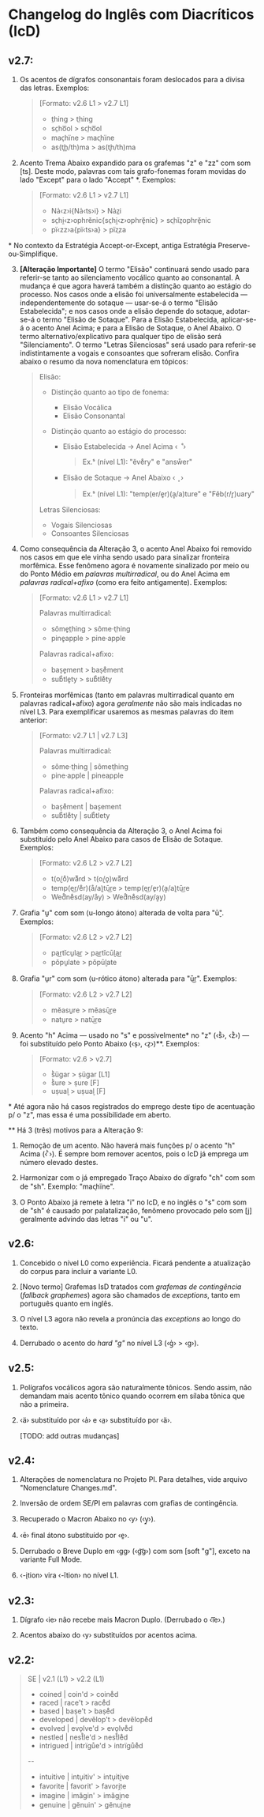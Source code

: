 # Changelog do Inglês com Diacríticos (IcD)

## v2.7:

1. Os acentos de dígrafos consonantais foram deslocados para a divisa das letras. Exemplos:

   > [Formato: v2.6 L1 > v2.7 L1]
   >
   > - t̤hing > t‍̤hing
   > - sc̤ho͞ol > sc‍̤ho͞ol
   > - mac̩hïne > mac‍̩hïne
   > - as(t‍̥h̥/th)ma > as(t‍̥h/th)ma

2. Acento Trema Abaixo expandido para os grafemas "z" e "zz" com som [ts]. Deste modo, palavras com tais grafo-fonemas foram movidas do lado "Except" para o lado "Accept" \*. Exemplos:

   > [Formato: v2.6 L1 > v2.7 L1]
   >
   > - Na̍‹z›i{Na̍‹ts›i} > Na̍z̤i
   > - sc̤hi̯‹z›ophrĕnic{sc̤hi̯‹z›ophrĕ̖nic} > sc‍̤hĭz̤ophrĕ̖nic
   > - pï‹zz›a{pï‹ts›a} > pïz‍̤za

\* No contexto da Estratégia Accept-or-Except, antiga Estratégia Preserve-ou-Simplifique.

3. **[Alteração Importante]** O termo "Elisão" continuará sendo usado para referir-se tanto ao silenciamento vocálico quanto ao consonantal. A mudança é que agora haverá também a distinção quanto ao estágio do processo. Nos casos onde a elisão foi universalmente estabelecida — independentemente do sotaque — usar-se-á o termo "Elisão Estabelecida"; e nos casos onde a elisão depende do sotaque, adotar-se-á o termo "Elisão de Sotaque". Para a Elisão Estabelecida, aplicar-se-á o acento Anel Acima; e para a Elisão de Sotaque, o Anel Abaixo. O termo alternativo/explicativo para qualquer tipo de elisão será "Silenciamento". O termo "Letras Silenciosas" será usado para referir-se indistintamente a vogais e consoantes que sofreram elisão. Confira abaixo o resumo da nova nomenclatura em tópicos:

   > Elisão:
   >
   > - Distinção quanto ao tipo de fonema:
   >
   >   - Elisão Vocálica
   >   - Elisão Consonantal
   >
   > - Distinção quanto ao estágio do processo:
   >
   >   - Elisão Estabelecida -> Anel Acima ‹  ̊ ›
   >
   >     > Ex.ˢ (nível L1): "ĕve̊ry" e "ansẘer"
   >
   >   - Elisão de Sotaque -> Anel Abaixo ‹  ̥ ›
   >
   >     > Ex.ˢ (nível L1): "temp(er/e̥r)(ḁ/a)ture" e "Fĕb(r/r̥)uary"
   >
   > Letras Silenciosas:
   >
   > - Vogais Silenciosas
   > - Consoantes Silenciosas

4. Como consequência da Alteração 3, o acento Anel Abaixo foi removido nos casos em que ele vinha sendo usado para sinalizar fronteira morfêmica. Esse fenômeno agora é novamente sinalizado por meio ou do Ponto Médio em _palavras multirradical_, ou do Anel Acima em _palavras radical+afixo_ (como era feito antigamente). Exemplos:

   > [Formato: v2.6 L1 > v2.7 L1]
   >
   > Palavras multirradical:
   >
   > - sôme̥t̤hing > sôme·t‍̤hing
   > - pine̥apple > pine·apple
   >
   > Palavras radical+afixo:
   >
   > - bas̩e̥ment > bas̩e̊ment
   > - sub̊tle̥ty > sub̊tle̊ty

5. Fronteiras morfêmicas (tanto em palavras multirradical quanto em palavras radical+afixo) agora _geralmente_ não são mais indicadas no nível L3. Para exemplificar usaremos as mesmas palavras do item anterior:

   > [Formato: v2.7 L1 | v2.7 L3]
   >
   > Palavras multirradical:
   >
   > - sôme·t‍̤hing | sômet‍̤hing
   > - pine·apple | pineapple
   >
   > Palavras radical+afixo:
   >
   > - bas̩e̊ment | bas̩ement
   > - sub̊tle̊ty | sub̊tlety

6. Também como consequência da Alteração 3, o Anel Acima foi substituído pelo Anel Abaixo para casos de Elisão de Sotaque. Exemplos:

   > [Formato: v2.6 L2 > v2.7 L2]
   >
   > - t(o̬/o̊)waᷱrd > t(o̬/o̥)waᷱrd
   > - temp(e͜r/e̊r)(å/a̬)tū͜re > temp(e͜r/e̥r)(ḁ/a̬)tū͜re
   > - Wed̊ne̊sd(ay/åy) > Wed̊ne̊sd(ay/ḁy)

7. Grafia "u̱" com som ⟨u-longo átono⟩ alterada de volta para "ū̬". Exemplos:

   > [Formato: v2.6 L2 > v2.7 L2]
   >
   > - pa͜rtĭcu̱la͜r > pa͜rtĭcū̬la͜r
   > - pŏpu̱late > pŏpū̬late

8. Grafia "u̱r" com som ⟨u-rótico átono⟩ alterada para "ū͜r". Exemplos:

   > [Formato: v2.6 L2 > v2.7 L2]
   >
   > - mĕasu̱re > mĕasū͜re
   > - natu̱re > natū͜re

9. Acento "h" Acima — usado no "s" e possivelmente\* no "z" (‹sͪ›, ‹zͪ›) — foi substituído pelo Ponto Abaixo (‹ṣ›, ‹ẓ›)\*\*. Exemplos:

   > [Formato: v2.6 > v2.7]
   >
   > - sͪügar > ṣügar [L1]
   > - sͪure > ṣure [F]
   > - uṣua̬l > uṣua̬l [F]

\* Até agora não há casos registrados do emprego deste tipo de acentuação p/ o "z", mas essa é uma possibilidade em aberto.

\*\* Há 3 (três) motivos para a Alteração 9:

1. Remoção de um acento. Não haverá mais funções p/ o acento "h" Acima (‹ ͪ›). É sempre bom remover acentos, pois o IcD já emprega um número elevado destes.

2. Harmonizar com o já empregado Traço Abaixo do dígrafo "ch" com som de "sh". Exemplo: "mac‍̩hïne".

3. O Ponto Abaixo já remete à letra "i" no IcD, e no inglês o "s" com som de "sh" é causado por palatalização, fenômeno provocado pelo som [j] geralmente advindo das letras "i" ou "u".

## v2.6:

1. Concebido o nível L0 como experiência. Ficará pendente a atualização do corpus para incluir a variante L0.

2. [Novo termo] Grafemas IsD tratados com _grafemas de contingência_ (_fallback graphemes_) agora são chamados de _exceptions_, tanto em português quanto em inglês.

3. O nível L3 agora não revela a pronúncia das _exceptions_ ao longo do texto.

4. Derrubado o acento do _hard "g"_ no nível L3 (‹g̍› > ‹g›).

## v2.5:

1. Polígrafos vocálicos agora são naturalmente tônicos. Sendo assim, não demandam mais acento tônico quando ocorrem em sílaba tônica que não a primeira.

2. ‹ä› substituído por ‹a̍› e ‹a̤› substituído por ‹ä›.

   [TODO: add outras mudanças]

## v2.4:

1. Alterações de nomenclatura no Projeto PI. Para detalhes, vide arquivo "Nomenclature Changes.md".

2. Inversão de ordem SE/PI em palavras com grafias de contingência.

3. Recuperado o Macron Abaixo no ‹y› (‹y̱›).

4. ‹ē› final átono substituído por ‹e̱›.

5. Derrubado o Breve Duplo em ‹gg› (‹g͝g›) com som [soft "g"], exceto na variante Full Mode.

6. ‹-i̖tion› vira ‹-ĭtion› no nível L1.

## v2.3:

1. Dígrafo ‹ie› não recebe mais Macron Duplo. (Derrubado o ‹ı͞e›.)

2. Acentos abaixo do ‹y› substituídos por acentos acima.

## v2.2:

> SE | v2.1 (L1) > v2.2 (L1)
>
> - coined | coin'd > coine̊d
> - raced | race't > race̊d
> - based | baṣe't > baṣe̊d
> - developed | devĕlop't > devĕlope̊d
> - evolved | evo̖lve'd > evo̖lve̊d
> - nestled | nest̊le'd > nest̊le̊d
> - intrigued | intrïgůe'd > intrïgůe̊d
>
> --
>
> - intuitive | intu̖itiv' > intu̖iti̯ve
> - favorite | favorit' > favori̯te
> - imagine | imăgin' > imăgi̯ne
> - genuine | gĕnuin' > gĕnui̯ne
